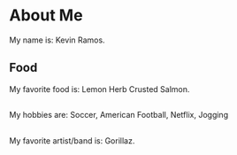 # About Me
My name is: Kevin Ramos.

## Food
My favorite food is: Lemon Herb Crusted Salmon.

## 
My hobbies are: Soccer, American Football, Netflix, Jogging

##
My favorite artist/band is: Gorillaz.

